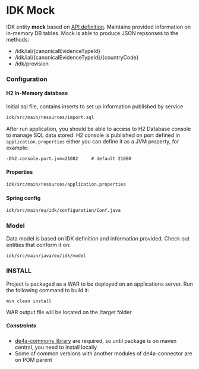 # IDK Mock
IDK entity **mock** based on [API definition](https://app.swaggerhub.com/apis/testdani7/swagger-idk_de_4_a_information_desk/1.0.2#/). Maintains provided information on in-memory DB tables. Mock is able to produce JSON repsonses to the methods:
- /idk/ial/{canonicalEvidenceTypeId}
- /idk/ial/{canonicalEvidenceTypeId}/{countryCode}
- /idk/provision

### Configuration
#### H2 In-Memory database
Initial sql file, contains inserts to set up information published by service
```sh
idk/src/main/resources/import.sql
```
After run application, you should be able to access to H2 Database console to manage SQL data stored. H2 console is published on port defined in `application.properties` either you can define it as a JVM property, for example:
```
-Dh2.console.port.jvm=21082     # default 21080
```
#### Properties
```sh
idk/src/main/resources/application.properties
```
#### Spring config
```sh
idk/src/main/eu/idk/configuration/Conf.java
```

### Model
Data model is based on IDK definition and information provided. Check out entities that conform it on:
```
idk/src/main/java/eu/idk/model
```

### INSTALL
Project is packaged as a WAR to be deployed on an applications server. Run the following command to build it: 
```
mvn clean install
```
WAR output file will be located on the /target folder
##### Constraints
- [de4a-commons library](https://github.com/de4a-wp5/de4a-commons) are required, so until package is on maven central, you need to install locally
- Some of common versions with another modules of de4a-connector are on POM parent
